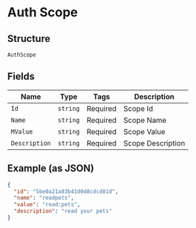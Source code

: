 
# Auth Scope

## Structure

`AuthScope`

## Fields

| Name | Type | Tags | Description |
|  --- | --- | --- | --- |
| `Id` | `string` | Required | Scope Id |
| `Name` | `string` | Required | Scope Name |
| `MValue` | `string` | Required | Scope Value |
| `Description` | `string` | Required | Scope Description |

## Example (as JSON)

```json
{
  "id": "5be0a21a83b41d0d8cdcd81d",
  "name": "readpets",
  "value": "read:pets",
  "description": "read your pets"
}
```

